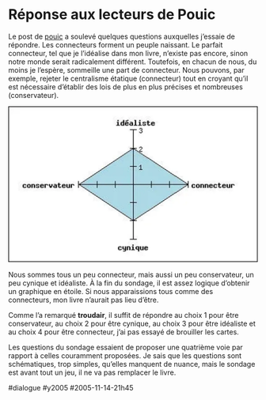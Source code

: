 # Réponse aux lecteurs de Pouic

Le post de [pouic](http://www.blogger.com/comment.g?blogID=3674054&postID=113136228127123953) a soulevé quelques questions auxquelles j’essaie de répondre. Les connecteurs forment un peuple naissant. Le parfait connecteur, tel que je l’idéalise dans mon livre, n’existe pas encore, sinon notre monde serait radicalement différent. Toutefois, en chacun de nous, du moins je l’espère, sommeille une part de connecteur. Nous pouvons, par exemple, rejeter le centralisme étatique (connecteur) tout en croyant qu’il est nécessaire d’établir des lois de plus en plus précises et nombreuses (conservateur).

![Résultat du sondage](_i/sondage.webp)

Nous sommes tous un peu connecteur, mais aussi un peu conservateur, un peu cynique et idéaliste. À la fin du sondage, il est assez logique d’obtenir un graphique en étoile. Si nous apparaissions tous comme des connecteurs, mon livre n’aurait pas lieu d’être.

Comme l’a remarqué **troudair**, il suffit de répondre au choix 1 pour être conservateur, au choix 2 pour être cynique, au choix 3 pour être idéaliste et au choix 4 pour être connecteur, j’ai pas essayé de brouiller les cartes.

Les questions du sondage essaient de proposer une quatrième voie par rapport à celles couramment proposées. Je sais que les questions sont schématiques, trop simples, qu’elles manquent de nuance, mais le sondage est avant tout un jeu, il ne va pas remplacer le livre.

#dialogue #y2005 #2005-11-14-21h45
